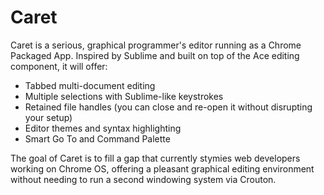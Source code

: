 Caret
=====

Caret is a serious, graphical programmer's editor running as a Chrome Packaged App. Inspired by Sublime and built on top of the Ace editing component, it will offer:

* Tabbed multi-document editing
* Multiple selections with Sublime-like keystrokes
* Retained file handles (you can close and re-open it without disrupting your setup)
* Editor themes and syntax highlighting
* Smart Go To and Command Palette

The goal of Caret is to fill a gap that currently stymies web developers working on Chrome OS, offering a pleasant graphical editing environment without needing to run a second windowing system via Crouton.